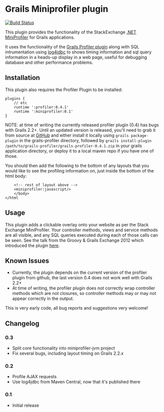 Grails Miniprofiler plugin
==========================

[![Build Status](https://travis-ci.org/tomdcc/grails-miniprofiler.png)][1]

This plugin provides the functionality of the StackExchange [.NET MiniProfiler][2] for Grails applications.

It uses the functionality of the [Grails Profiler plugin][3] along with SQL intrumentation using [log4jdbc][4] to shows timing information and sql query information in a heads-up display in a web page, useful for debugging database and other performance problems.

Installation
------------

This plugin also requires the Profiler Plugin to be installed:

    plugins {
        // etc
        runtime ':profiler:0.4.1'
        runtime ':miniprofiler:0.1'
    }

NOTE: at time of writing the currently released profiler plugin (0.4) has bugs with Grails 2.2+. Until an updated version is released, you'll need to grab it from source at [GitHub][6] and either install it locally using `grails package-plugin` in the grails-profiler directory, followed by `grails install-plugin /path/to/grails-profiler/grails-profiler-0.4.1.zip` in your grails application directory, or deploy it to a local maven repo if you have one of those.

You should then add the following to the bottom of any layouts that you would like to see the profiling information on, just inside the bottom of the html body:

        <!-- rest of layout above -->
        <miniprofiler:javascript/>
        </body>
    </html

Usage
-----

This plugin adds a clickable overlay onto your website as per the Stack Exchange MiniProfiler. Your controller methods, views and service methods are all visible, and any SQL queries executed during each of those calls can be seen.
See the talk from the Groovy & Grails Exchange 2012 which introduced the plugin [here][5].


Known Issues
------------
 - Currently, the plugin depends on the current version of the profiler plugin from github, the last version 0.4 does not work well with Grails 2.2+
 - At time of writing, the profiler plugin does not correctly wrap controller methods which are not closures, so controller methods may or may not appear correctly in the output.

This is very early code, all bug reports and suggestions very welcome!

Changelog
---------

### 0.3 ###
 - Split core functionality into miniprofiler-jvm project
 - Fix several bugs, including layout timing on Grails 2.2.x

### 0.2 ###
 - Profile AJAX requests
 - Use log4jdbc from Maven Central, now that it's published there

### 0.1 ###
 - Initial release

[1]:https://travis-ci.org/tomdcc/grails-miniprofiler
[2]:http://miniprofiler.com/
[3]:http://grails.org/plugin/profiler
[4]:https://code.google.com/p/log4jdbc/
[5]:http://skillsmatter.com/podcast/groovy-grails/debugging-grails-database-performance/te-6299
[6]:https://github.com/pledbrook/grails-profiler

